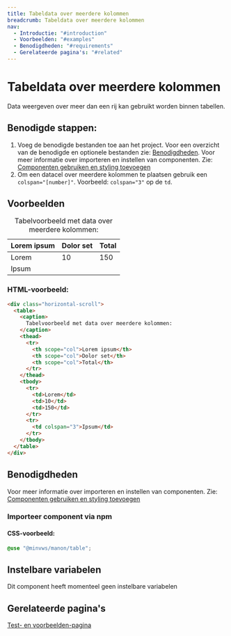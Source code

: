 ```yaml
---
title: Tabeldata over meerdere kolommen
breadcrumb: Tabeldata over meerdere kolommen
nav:
  - Introductie: "#introduction"
  - Voorbeelden: "#examples"
  - Benodigdheden: "#requirements"
  - Gerelateerde pagina's: "#related"
---
```


<h1 id="introduction">Tabeldata over meerdere kolommen</h1>

Data weergeven over meer dan een rij kan gebruikt worden binnen tabellen.

## Benodigde stappen:

1.  Voeg de benodigde bestanden toe aan het project. Voor een overzicht van de
    benodigde en optionele bestanden zie: [Benodigdheden](#requirements). Voor
    meer informatie over importeren en instellen van componenten. Zie:
    [Componenten gebruiken en styling toevoegen](/documentation/import-styling)
2.  Om een datacel over meerdere kolommen te plaatsen gebruik een
    `colspan="[number]"`. Voorbeeld: `colspan="3"` op de `td`.

<h2 id="examples">Voorbeelden</h2>

<div class="horizontal-scroll">
  <table>
    <caption> Tabelvoorbeeld met data over meerdere kolommen: </caption>
    <thead>
      <tr>
        <th scope="col">Lorem ipsum</th>
        <th scope="col">Dolor set</th>
        <th scope="col">Total</th>
      </tr>
    </thead>
    <tbody>
      <tr>
        <td>Lorem</td>
        <td>10</td>
        <td>150</td>
      </tr>
      <tr>
        <td colspan="3">Ipsum</td>
      </tr>
    </tbody>
  </table>
</div>

### HTML-voorbeeld:

```html
<div class="horizontal-scroll">
  <table>
    <caption>
      Tabelvoorbeeld met data over meerdere kolommen:
    </caption>
    <thead>
      <tr>
        <th scope="col">Lorem ipsum</th>
        <th scope="col">Dolor set</th>
        <th scope="col">Total</th>
      </tr>
    </thead>
    <tbody>
      <tr>
        <td>Lorem</td>
        <td>10</td>
        <td>150</td>
      </tr>
      <tr>
        <td colspan="3">Ipsum</td>
      </tr>
    </tbody>
  </table>
</div>
```

<h2 id="requirements">Benodigdheden</h2>

Voor meer informatie over importeren en instellen van componenten. Zie:
[Componenten gebruiken en styling toevoegen](/documentation/import-styling)

### Importeer component via npm

#### CSS-voorbeeld:

```css
@use "@minvws/manon/table";
```

<h2 id="variables">Instelbare variabelen</h2>

<p class="system-notification" role="group" aria-label="systeembericht">
  Dit component heeft momenteel geen instelbare variabelen
</p>

<h2 id="related">Gerelateerde pagina's</h2>

<a href="/components/table-multiple-columns-test">Test- en
voorbeelden-pagina</a>

